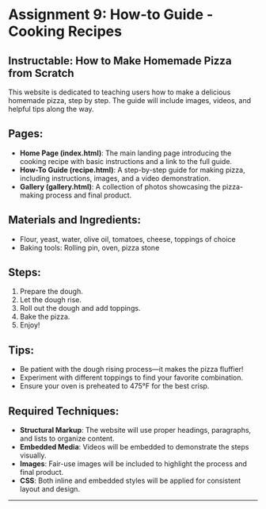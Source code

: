 # Assignment 9: How-to Guide - Cooking Recipes

## Instructable: How to Make Homemade Pizza from Scratch

This website is dedicated to teaching users how to make a delicious homemade pizza, step by step. The guide will include images, videos, and helpful tips along the way.

## Pages:
- **Home Page (index.html)**: The main landing page introducing the cooking recipe with basic instructions and a link to the full guide.
- **How-To Guide (recipe.html)**: A step-by-step guide for making pizza, including instructions, images, and a video demonstration.
- **Gallery (gallery.html)**: A collection of photos showcasing the pizza-making process and final product.

## Materials and Ingredients:
- Flour, yeast, water, olive oil, tomatoes, cheese, toppings of choice
- Baking tools: Rolling pin, oven, pizza stone

## Steps:
1. Prepare the dough.
2. Let the dough rise.
3. Roll out the dough and add toppings.
4. Bake the pizza.
5. Enjoy!

## Tips:
- Be patient with the dough rising process—it makes the pizza fluffier!
- Experiment with different toppings to find your favorite combination.
- Ensure your oven is preheated to 475°F for the best crisp.

## Required Techniques:
- **Structural Markup**: The website will use proper headings, paragraphs, and lists to organize content.
- **Embedded Media**: Videos will be embedded to demonstrate the steps visually.
- **Images**: Fair-use images will be included to highlight the process and final product.
- **CSS**: Both inline and embedded styles will be applied for consistent layout and design.

---

